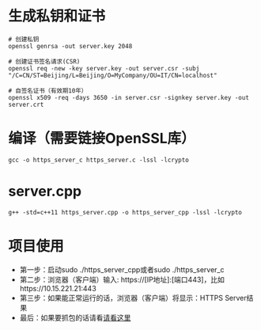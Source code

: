 # 生成私钥和证书
```
# 创建私钥
openssl genrsa -out server.key 2048

# 创建证书签名请求(CSR)
openssl req -new -key server.key -out server.csr -subj "/C=CN/ST=Beijing/L=Beijing/O=MyCompany/OU=IT/CN=localhost"

# 自签名证书（有效期10年）
openssl x509 -req -days 3650 -in server.csr -signkey server.key -out server.crt
```

# 编译（需要链接OpenSSL库）
```
gcc -o https_server_c https_server.c -lssl -lcrypto
```

# server.cpp
```
g++ -std=c++11 https_server.cpp -o https_server_cpp -lssl -lcrypto
```

# 项目使用
* 第一步：启动sudo ./https_server_cpp或者sudo ./https_server_c
* 第二步：浏览器（客户端）输入: https://[IP地址]:[端口443]，比如https://10.15.221.21:443
* 第三步：如果能正常运行的话，浏览器（客户端）将显示：HTTPS Server结果
* 最后：如果要抓包的话请看[请看这里](../README.md)
